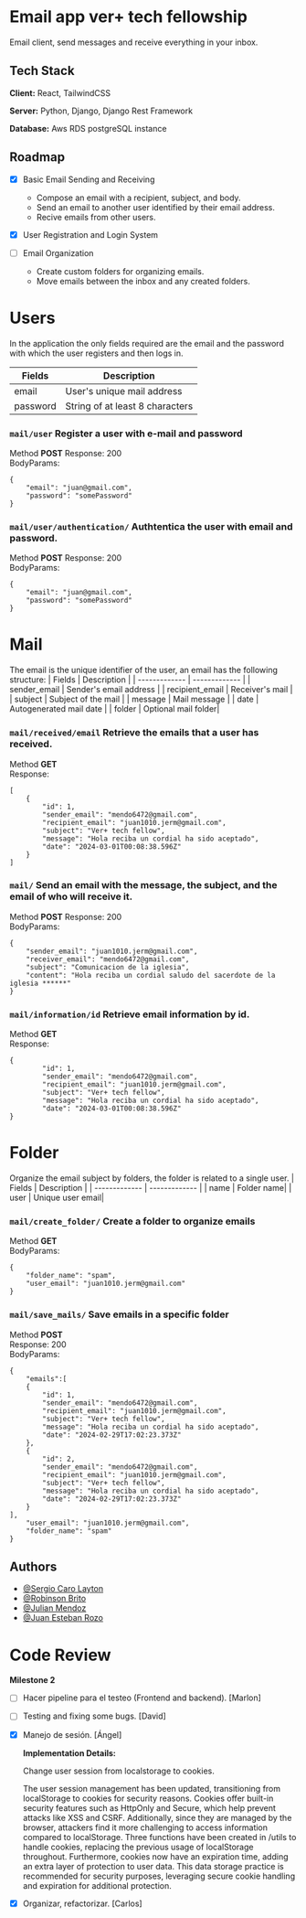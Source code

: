 # Email app ver+ tech fellowship

Email client, send messages and receive everything in your inbox.

## Tech Stack

**Client:** React, TailwindCSS

**Server:** Python, Django, Django Rest Framework

**Database:** Aws RDS postgreSQL instance

## Roadmap

- [x] Basic Email Sending and Receiving

  - Compose an email with a recipient, subject, and body.
  - Send an email to another user identified by their email address.
  - Recive emails from other users.

- [x] User Registration and Login System

- [ ] Email Organization
  - Create custom folders for organizing emails.
  - Move emails between the inbox and any created folders.

# Users

In the application the only fields required are the email and the password with which the user registers and then logs in.

| Fields   | Description                     |
| -------- | ------------------------------- |
| email    | User's unique mail address      |
| password | String of at least 8 characters |

### `mail/user` Register a user with e-mail and password<br>

Method **POST**
Response: 200 <br>
BodyParams:

```
{
    "email": "juan@gmail.com",
    "password": "somePassword"
}
```

### `mail/user/authentication/` Authtentica the user with email and password.<br>

Method **POST** Response: 200<br>
BodyParams:

```
{
    "email": "juan@gmail.com",
    "password": "somePassword"
}
```

# Mail

The email is the unique identifier of the user, an email has the following structure:
| Fields | Description |
| ------------- | ------------- |
| sender_email | Sender's email address |
| recipient_email | Receiver's mail |
| subject | Subject of the mail |
| message | Mail message |
| date | Autogenerated mail date |
| folder | Optional mail folder|

### `mail/received/email` Retrieve the emails that a user has received.<br>

Method **GET**<br>
Response:

```
[
    {
        "id": 1,
        "sender_email": "mendo6472@gmail.com",
        "recipient_email": "juan1010.jerm@gmail.com",
        "subject": "Ver+ tech fellow",
        "message": "Hola reciba un cordial ha sido aceptado",
        "date": "2024-03-01T00:08:38.596Z"
    }
]
```

### `mail/` Send an email with the message, the subject, and the email of who will receive it.<br>

Method **POST**
Response: 200 <br>
BodyParams:

```
{
    "sender_email": "juan1010.jerm@gmail.com",
    "receiver_email": "mendo6472@gmail.com",
    "subject": "Comunicacion de la iglesia",
    "content": "Hola reciba un cordial saludo del sacerdote de la iglesia ******"
}
```

### `mail/information/id` Retrieve email information by id.<br>

Method **GET**<br>
Response:

```
{
        "id": 1,
        "sender_email": "mendo6472@gmail.com",
        "recipient_email": "juan1010.jerm@gmail.com",
        "subject": "Ver+ tech fellow",
        "message": "Hola reciba un cordial ha sido aceptado",
        "date": "2024-03-01T00:08:38.596Z"
}
```

# Folder

Organize the email subject by folders, the folder is related to a single user.
| Fields | Description |
| ------------- | ------------- |
| name | Folder name|
| user | Unique user email|

### `mail/create_folder/` Create a folder to organize emails<br>

Method **GET**<br>
BodyParams:

```
{
    "folder_name": "spam",
    "user_email": "juan1010.jerm@gmail.com"
}
```

### `mail/save_mails/` Save emails in a specific folder<br>

Method **POST**<br>
Response: 200<br>
BodyParams:

```
{
    "emails":[
    {
        "id": 1,
        "sender_email": "mendo6472@gmail.com",
        "recipient_email": "juan1010.jerm@gmail.com",
        "subject": "Ver+ tech fellow",
        "message": "Hola reciba un cordial ha sido aceptado",
        "date": "2024-02-29T17:02:23.373Z"
    },
    {
        "id": 2,
        "sender_email": "mendo6472@gmail.com",
        "recipient_email": "juan1010.jerm@gmail.com",
        "subject": "Ver+ tech fellow",
        "message": "Hola reciba un cordial ha sido aceptado",
        "date": "2024-02-29T17:02:23.373Z"
    }
],
    "user_email": "juan1010.jerm@gmail.com",
    "folder_name": "spam"
}
```

## Authors

- [@Sergio Caro Layton](https://github.com/scarolayton)
- [@Robinson Brito](https://github.com/RABrL)
- [@Julian Mendoz](https://github.com/Mendo6472)
- [@Juan Esteban Rozo](https://github.com/JuanEstebanR)

# Code Review

**Milestone 2**

- [ ] Hacer pipeline para el testeo (Frontend and backend). [Marlon]
- [ ] Testing and fixing some bugs. [David]
- [x] Manejo de sesión. [Ángel]

  **Implementation Details:**
  
  Change user session from localstorage to cookies.
  
  The user session management has been updated, transitioning from localStorage to cookies for security reasons. Cookies offer built-in security features such as HttpOnly and Secure, which help prevent attacks like XSS and CSRF. Additionally, since they are managed by the browser, attackers find it more challenging to access information compared to localStorage. Three functions have been created in /utils to handle cookies, replacing the previous usage of localStorage throughout. Furthermore, cookies now have an expiration time, adding an extra layer of protection to user data. This data storage practice is recommended for security purposes, leveraging secure cookie handling and expiration for additional protection.
- [x] Organizar, refactorizar. [Carlos]
